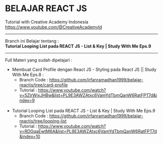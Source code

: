 # BELAJAR REACT JS

Tutorial with Creative Academy Indonesia
<br>
https://www.youtube.com/@CreativeAcademyId

<hr>


Branch ini Belajar tentang : 
<br>
<b>Tutorial Looping List pada REACT JS - List & Key | Study With Me Eps.9</b>

<hr>

Full Materi yang sudah dipelajari :
<br>
- Membuat Card Profile dengan React JS - Styling pada React JS || Study With Me Eps.8 :
  - Branch Code : https://github.com/irfanramadhan1999/belajar-reactjs/tree/card-profile
  - Tutorial : https://www.youtube.com/watch?v=5ZIrWjxJHBw&list=PL9E3AWZAtxc6VamYdTbmQanW6RatFPT7d&index=9 
  <br>
- Tutorial Looping List pada REACT JS - List & Key | Study With Me Eps.9
  - Branch Code : https://github.com/irfanramadhan1999/belajar-reactjs/tree/looping-list
  - Tutorial : https://www.youtube.com/watch?v=RDGqaEwtM6A&list=PL9E3AWZAtxc6VamYdTbmQanW6RatFPT7d&index=10



